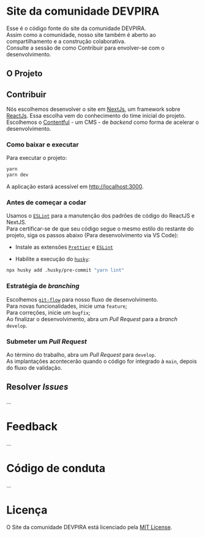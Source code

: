 # Site da comunidade DEVPIRA

Esse é o código fonte do site da comunidade DEVPIRA. <br />
Assim como a comunidade, nosso site também é aberto ao compartilhamento e a construção colaborativa. <br />
Consulte a sessão de como Contribuir para envolver-se com o desenvolvimento. <br />

## O Projeto

## Contribuir

Nós escolhemos desenvolver o site em [NextJs](https://nextjs.org), um framework sobre [ReactJs](https://reactjs.org). Essa escolha vem do conhecimento do time inicial do projeto.<br />
Escolhemos o [Contentful](https://www.contentful.com) - um CMS - de _backend_ como forma de acelerar o desenvolvimento.

### Como baixar e executar

Para executar o projeto:

```sh
yarn
yarn dev
```

A aplicação estará acessível em [http://localhost:3000](http://localhost:3000).

### Antes de começar a codar

Usamos o [`ESLint`](https://eslint.org) para a manutenção dos padrões de código do ReactJS e NextJS.  
Para certificar-se de que seu código segue o mesmo estilo do restante do projeto, siga os passos abaixo (Para desenvolvimento via VS Code):

- Instale as extensões [`Prettier`](https://marketplace.visualstudio.com/items?itemName=esbenp.prettier-vscode) e [`ESLint`](https://marketplace.visualstudio.com/items?itemName=dbaeumer.vscode-eslint)

- Habilite a execução do [`husky`](https://typicode.github.io/husky/):

```sh
npx husky add .husky/pre-commit "yarn lint"
```

### Estratégia de _branching_

Escolhemos [`git-flow`](https://danielkummer.github.io/git-flow-cheatsheet/index.pt_BR.html) para nosso fluxo de desenvolvimento. <br />
Para novas funcionalidades, inicie uma `feature`; <br />
Para correções, inicie um `bugfix`;<br />
Ao finalizar o desenvolvimento, abra um _Pull Request_ para a _branch_ `develop`.<br />

### Submeter um _Pull Request_

Ao término do trabalho, abra um _Pull Request_ para `develop`. <br />
As implantações acontecerão quando o código for integrado à `main`, depois do fluxo de validação.

## Resolver _Issues_

...

# Feedback

...

# Código de conduta

...

# Licença

O Site da comunidade DEVPIRA está licenciado pela [MIT License](https://github.com/dev-pira/site/blob/develop/LICENSE).
